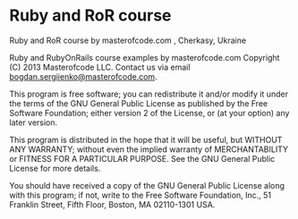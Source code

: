 Ruby and RoR course
===================

Ruby and RoR course by masterofcode.com , Cherkasy, Ukraine



Ruby and RubyOnRails course examples by masterofcode.com
Copyright (C) 2013  Masterofcode LLC.
Contact us via email bogdan.sergiienko@masterofcode.com.


This program is free software; you can redistribute it and/or modify
it under the terms of the GNU General Public License as published by
the Free Software Foundation; either version 2 of the License, or
(at your option) any later version.

This program is distributed in the hope that it will be useful,
but WITHOUT ANY WARRANTY; without even the implied warranty of
MERCHANTABILITY or FITNESS FOR A PARTICULAR PURPOSE.  See the
GNU General Public License for more details.

You should have received a copy of the GNU General Public License along
with this program; if not, write to the Free Software Foundation, Inc.,
51 Franklin Street, Fifth Floor, Boston, MA 02110-1301 USA.


